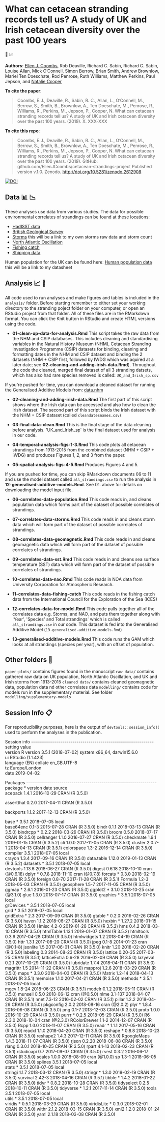 # What can cetacean stranding records tell us? A study of UK and Irish cetacean diversity over the past 100 years

:whale2: :chart_with_upwards_trend:



__Authors:__
[Ellen J. Coombs](mailto:ellen.coombs.14@ucl.ac.uk), Rob Deaville, Richard C. Sabin, Richard C. Sabin, Louise Allan, Mick O’Connell, Simon Berrow, Brian Smith, Andrew Brownlow, Mariel Ten Doeschate, Rod Penrose, Ruth Williams, Matthew Perkins, Paul Jepson, and [Natalie Cooper](https://github.com/nhcooper123)


__To cite the paper__: 
> Coombs, E.J., Deaville, R., Sabin, R. C., Allan, L., O’Connell, M., Berrow, S., Smith, B., Brownlow, A., Ten Doeschate, M., Penrose, R., Williams, R., Perkins, M., Jepson, P., Cooper, N. What can cetacean stranding records tell us? A study of UK and Irish cetacean diversity over the past 100 years. (2019). X. XXX-XXX 


__To cite this repo__: 
> Coombs, E.J., Deaville, R., Sabin, R. C., Allan, L., O’Connell, M., Berrow, S., Smith, B., Brownlow, A., Ten Doeschate, M., Penrose, R., Williams, R., Perkins, M., Jepson, P., Cooper, N. What can cetacean stranding records tell us? A study of UK and Irish cetacean diversity over the past 100 years. (2019). GitHub: github.com/EllenJCoombs/cetacean-strandings-project Published version v.1.0. Zenodo. http://doi.org/10.5281/zenodo.2612908

[![DOI](https://zenodo.org/badge/DOI/10.5281/zenodo.2612908.svg)](https://doi.org/10.5281/zenodo.2612908)


## Data :bar_chart: :chart_with_downwards_trend: 

These analyses use data from various studies. The data for possible environmental correlates of strandings can be found at these locations: 

- [HadISST data](https://www.metoffice.gov.uk/hadobs/hadisst/data/download.html)
- [British Geological Survey](http://www.geomag.bgs.ac.uk/data_service/data/magnetic_indices/k_indices.html)
- [Storms](../blob/master/LICENSE) this will be a link to my own storms raw data and storm count
- [North Atlantic Oscillation](https://climatedataguide.ucar.edu/sites/default/files/nao_station_annual.txt)
- [Fishing catch](https://www.ices.dk/marine-data/dataset-collections/Pages/Fish-catch-and-stock-assessment.aspx) 
- [Shipping data](https://www.gov.uk/government/collections/maritime-and-shipping-statistics)

Human population for the UK can be found here: 
[Human population data](../blob/master/LICENSE) this will be a link to my datasheet 


## Analysis :chart_with_upwards_trend: :whale2:
All code used to run analyses and make figures and tables is included in the `analysis/` folder. Before starting remember to either set your working directory to the stranding poject folder on your computer, or open an RStudio project from that folder. All of these files are in the RMarkdown format. You can click the Knit button in RStudio and create HTML versions using the code. 

* **01-clean-up-data-for-analysis.Rmd** This script takes the raw data from the NHM and CSIP databases. This includes cleaning and standardising variables in the Natural History Museum (NHM), Cetacean Stranding Investigation Programme (CSIP) datasets for binding, cleaning and formatting dates in the NHM and CSIP dataset and binding the 2 datasets (NHM + CSIP first, followed by IWDG which was aquired at a later date; see **02-cleaning-and-adding-irish-data.Rmd**). Throughout the code  the cleaned, merged final dataset of all 3 stranding datsets, which has also had rare species removed is called: `UK_and_Irish_sp.csv`

If you're pushed for time, you can download a cleaned dataset for running the Generalised Additive Models from: [data.nhm](https://data.nhm.ac.uk/dataset/what-can-cetacean-stranding-records-tell-us)

* **02-cleaning-and-adding-irish-data.Rmd** The first part of this script shows where the Irish data can be accessed and also how to clean the Irish dataset. The second part of this script binds the Irish dataset with the NHM + CSIP dataset (called `cleandatesnames.csv`)

* **03-final-data-clean.Rmd** This is the final stage of the data cleaning before analysis.
'UK_and_Irish_sp' is the final dataset used for analysis in our code. 

* **04-temporal-analysis-figs-1-3.Rmd** This code plots all cetacean strandings from 1913-2015 from the combined dataset (NHM + CSIP + IWDG) and produces Figures 1, 2, and 3 from the paper. 

* **05-spatial-analysis-figs-4-5.Rmd** Produces Figures 4 and 5. 

If you are pushed for time, you can skip RMarkdown documents 06 to 11 and use the model dataset called `all_strandings.csv` to run the analysis in **12-generalised-additive-models.Rmd**. See 01. above for details on downloading the model input file. 

* **06-correlates-data-population.Rmd** This code reads in, and cleans population data which forms part of the dataset of possible correlates of strandings.

* **07-correlates-data-storms.Rmd** This code reads in and cleans storm data which will form part of the dataset of possible correlates of strandings. 

* **08-correlates-data-geomagnetic.Rmd** This code reads in and cleans geomagnetic data which will form part of the dataset of possible correlates of strandings. 

* **09-correlates-data-sst.Rmd** This code reads in and cleans sea surface temperature (SST) data which will form part of the dataset of possible correlates of strandings. 

* **10-correlates-data-nao.Rmd** This code reads in NOA data from University Corporation for Atmospheric Research.

* **11-correlates-data-fishing-catch** This code reads in the fishing catch data from the International Council for the Exploration of the Sea (ICES)

* **12-correlates-data-for-model.Rmd** This code pulls together all of the correlates data e.g. Storms, and NAO, and puts them together along with 'Year', 'Species' and Total strandings' which is called `all_strandings.csv` in our code. This dataset is fed into the Generalised Additive Model (`13-generalised-additive-models.Rmd`)

* **13-generalised-additive-models.Rmd** This code runs the GAM which looks at all strandings (species per year), with an offset of population.

## Other folders :file_folder:
`paper-plots/` contains figures found in the manuscript 
`raw data/` contains gathered raw data on UK population, North Atlantic Oscillation, and UK and Irish storms from 1913-2015
`cleaned data/` contains cleaned geomagnetic data, population data nd other correlates data
`modelling/` contains code for models run in the supplementary material. See folder `modelling/supplementary-models`

## Session Info :clipboard:
For reproducibility purposes, here is the output of `devtools::session_info()` used to perform the analyses in the publication.

Session info --------------------------------------------------------------
 setting  value                       
 version  R version 3.5.1 (2018-07-02)
 system   x86_64, darwin15.6.0     
 ui       RStudio (1.1.423)    
 language (EN) 
 collate  en_GB.UTF-8  
 tz       Europe/London  
 date     2019-04-02                  

Packages ------------------------------------------------------------------
 package      * version date       source        
 acepack        1.4.1   2016-10-29 CRAN (R 3.5.0)
 
 assertthat     0.2.0   2017-04-11 CRAN (R 3.5.0)
 
 backports      1.1.2   2017-12-13 CRAN (R 3.5.0)
 
 base         * 3.5.1   2018-07-05 local         
 base64enc      0.1-3   2015-07-28 CRAN (R 3.5.0)
 bindr          0.1.1   2018-03-13 CRAN (R 3.5.0)
 bindrcpp     * 0.2.2   2018-03-29 CRAN (R 3.5.0)
 broom          0.5.0   2018-07-17 CRAN (R 3.5.0)
 cellranger     1.1.0   2016-07-27 CRAN (R 3.5.0)
 checkmate      1.9.1   2019-01-15 CRAN (R 3.5.2)
 cli            1.0.0   2017-11-05 CRAN (R 3.5.0)
 cluster        2.0.7-1 2018-04-13 CRAN (R 3.5.1)
 colorspace     1.3-2   2016-12-14 CRAN (R 3.5.0)
 compiler       3.5.1   2018-07-05 local         
 crayon         1.3.4   2017-09-16 CRAN (R 3.5.0)
 data.table     1.12.0  2019-01-13 CRAN (R 3.5.2)
 datasets     * 3.5.1   2018-07-05 local         
 devtools       1.13.6  2018-06-27 CRAN (R 3.5.0)
 digest         0.6.18  2018-10-10 cran (@0.6.18)
 dplyr        * 0.7.8   2018-11-10 cran (@0.7.8) 
 forcats      * 0.3.0   2018-02-19 CRAN (R 3.5.0)
 foreign        0.8-70  2017-11-28 CRAN (R 3.5.1)
 Formula        1.2-3   2018-05-03 CRAN (R 3.5.0)
 geosphere      1.5-7   2017-11-05 CRAN (R 3.5.0)
 ggmap        * 2.6.1   2016-01-23 CRAN (R 3.5.0)
 ggplot2      * 3.1.0   2018-10-25 cran (@3.1.0) 
 glue           1.3.0   2018-07-17 CRAN (R 3.5.0)
 graphics     * 3.5.1   2018-07-05 local         
 grDevices    * 3.5.1   2018-07-05 local         
 grid         * 3.5.1   2018-07-05 local         
 gridExtra    * 2.3     2017-09-09 CRAN (R 3.5.0)
 gtable       * 0.2.0   2016-02-26 CRAN (R 3.5.0)
 haven          1.1.2   2018-06-27 CRAN (R 3.5.0)
 hexbin       * 1.27.2  2018-01-15 CRAN (R 3.5.0)
 Hmisc          4.2-0   2019-01-26 CRAN (R 3.5.2)
 hms            0.4.2   2018-03-10 CRAN (R 3.5.0)
 htmlTable      1.13.1  2019-01-07 CRAN (R 3.5.2)
 htmltools      0.3.6   2017-04-28 CRAN (R 3.5.0)
 htmlwidgets    1.2     2018-04-19 CRAN (R 3.5.0)
 httr           1.3.1   2017-08-20 CRAN (R 3.5.0)
 jpeg           0.1-8   2014-01-23 cran (@0.1-8) 
 jsonlite       1.5     2017-06-01 CRAN (R 3.5.0)
 knitr          1.20    2018-02-20 CRAN (R 3.5.0)
 labeling       0.3     2014-08-23 CRAN (R 3.5.0)
 lattice        0.20-35 2017-03-25 CRAN (R 3.5.1)
 latticeExtra   0.6-28  2016-02-09 CRAN (R 3.5.0)
 lazyeval       0.2.1   2017-10-29 CRAN (R 3.5.0)
 lubridate      1.7.4   2018-04-11 CRAN (R 3.5.0)
 magrittr       1.5     2014-11-22 CRAN (R 3.5.0)
 mapproj        1.2.6   2018-03-29 CRAN (R 3.5.0)
 maps         * 3.3.0   2018-04-03 CRAN (R 3.5.0)
 Matrix         1.2-14  2018-04-13 CRAN (R 3.5.1)
 memoise        1.1.0   2017-04-21 CRAN (R 3.5.0)
 methods      * 3.5.1   2018-07-05 local         
 mgcv           1.8-24  2018-06-23 CRAN (R 3.5.1)
 modelr         0.1.2   2018-05-11 CRAN (R 3.5.0)
 munsell        0.5.0   2018-06-12 cran (@0.5.0) 
 nlme           3.1-137 2018-04-07 CRAN (R 3.5.1)
 nnet           7.3-12  2016-02-02 CRAN (R 3.5.1)
 pillar         1.2.2   2018-04-26 CRAN (R 3.5.0)
 pkgconfig      2.0.2   2018-08-16 cran (@2.0.2) 
 plyr         * 1.8.4   2016-06-08 CRAN (R 3.5.0)
 png            0.1-7   2013-12-03 CRAN (R 3.5.0)
 proto          1.0.0   2016-10-29 CRAN (R 3.5.0)
 purrr        * 0.2.5   2018-05-29 CRAN (R 3.5.0)
 R6             2.3.0   2018-10-04 cran (@2.3.0) 
 RColorBrewer   1.1-2   2014-12-07 CRAN (R 3.5.0)
 Rcpp           1.0.0   2018-11-07 CRAN (R 3.5.0)
 readr        * 1.1.1   2017-05-16 CRAN (R 3.5.0)
 readxl         1.1.0   2018-04-20 CRAN (R 3.5.0)
 reshape      * 0.8.8   2018-10-23 CRAN (R 3.5.0)
 reshape2       1.4.3   2017-12-11 CRAN (R 3.5.0)
 RgoogleMaps    1.4.3   2018-11-07 CRAN (R 3.5.0)
 rjson          0.2.20  2018-06-08 CRAN (R 3.5.0)
 rlang          0.3.0.1 2018-10-25 CRAN (R 3.5.0)
 rpart          4.1-13  2018-02-23 CRAN (R 3.5.1)
 rstudioapi     0.7     2017-09-07 CRAN (R 3.5.0)
 rvest          0.3.2   2016-06-17 CRAN (R 3.5.0)
 scales         1.0.0   2018-08-09 cran (@1.0.0) 
 sp             1.3-1   2018-06-05 CRAN (R 3.5.0)
 splines        3.5.1   2018-07-05 local         
 stats        * 3.5.1   2018-07-05 local         
 stringi        1.1.7   2018-03-12 CRAN (R 3.5.0)
 stringr      * 1.3.0   2018-02-19 CRAN (R 3.5.0)
 survival       2.42-3  2018-04-16 CRAN (R 3.5.1)
 tibble       * 1.4.2   2018-01-22 CRAN (R 3.5.0)
 tidyr        * 0.8.2   2018-10-28 CRAN (R 3.5.0)
 tidyselect     0.2.5   2018-10-11 CRAN (R 3.5.0)
 tidyverse    * 1.2.1   2017-11-14 CRAN (R 3.5.0)
 tools          3.5.1   2018-07-05 local         
 utils        * 3.5.1   2018-07-05 local         
 viridis      * 0.5.1   2018-03-29 CRAN (R 3.5.0)
 viridisLite  * 0.3.0   2018-02-01 CRAN (R 3.5.0)
 withr          2.1.2   2018-03-15 CRAN (R 3.5.0)
 xml2           1.2.0   2018-01-24 CRAN (R 3.5.0)
 yaml           2.1.18  2018-03-08 CRAN (R 3.5.0)

